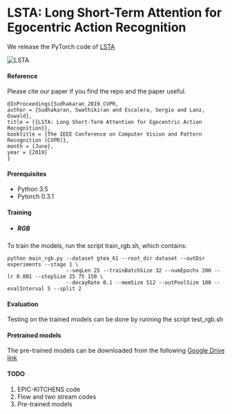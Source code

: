 # LSTA: Long Short-Term Attention for Egocentric Action Recognition


We release the PyTorch code of [LSTA](https://arxiv.org/pdf/1811.10698.pdf)

![LSTA](https://drive.google.com/uc?export=view&id=1gf9Ih_mK1xsd4ZVZvP7tsy4QJEkK1Dsz)


#### Reference
Please cite our paper if you find the repo and the paper useful.
```
@InProceedings{Sudhakaran_2019_CVPR,
author = {Sudhakaran, Swathikiran and Escalera, Sergio and Lanz, Oswald},
title = {{LSTA: Long Short-Term Attention for Egocentric Action Recognition}},
booktitle = {The IEEE Conference on Computer Vision and Pattern Recognition (CVPR)},
month = {June},
year = {2019}
}
```

#### Prerequisites

* Python 3.5
* Pytorch 0.3.1


#### Training

* ##### RGB
To train the models, run the script train_rgb.sh, which contains:
````
python main_rgb.py --dataset gtea_61 --root_dir dataset --outDir experiments --stage 1 \
                   --seqLen 25 --trainBatchSize 32 --numEpochs 200 --lr 0.001 --stepSize 25 75 150 \
                   --decayRate 0.1 --memSize 512 --outPoolSize 100 --evalInterval 5 --split 2
````

#### Evaluation
Testing on the trained models can be done by running the script test_rgb.sh
#### **Pretrained models**

The pre-trained models can be downloaded from the following [Google Drive link](https://drive.google.com/drive/folders/1KIUuoaa1_ipGFOYZB6Oe3yITBKZlrpWr?usp=sharing)



#### TODO
1. EPIC-KITCHENS code
2. Flow and two stream codes
3. Pre-trained models



